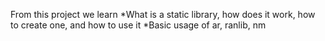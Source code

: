 From this project we learn
*What is a static library, how does it work, how to create one, and how to use it
*Basic usage of ar, ranlib, nm